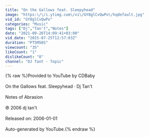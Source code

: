 ```yaml
---
title: "On the Gallows feat. Sleepyhead"
image: "https:\/\/i.ytimg.com\/vi\/GY8glCvQwPo\/hqdefault.jpg"
vid_id: "GY8glCvQwPo"
categories: "Music"
tags: ["Dj","Tan't","Notes"]
date: "2021-09-26T14:09:41+03:00"
vid_date: "2015-07-25T12:57:03Z"
duration: "PT5M50S"
viewcount: "35"
likeCount: "1"
dislikeCount: "0"
channel: "DJ Tant - Topic"
---
```

{% raw %}Provided to YouTube by CDBaby<br /><br />On the Gallows feat. Sleepyhead · Dj Tan't<br /><br />Notes of Abrasion<br /><br />℗ 2006 dj tan't<br /><br />Released on: 2006-01-01<br /><br />Auto-generated by YouTube.{% endraw %}
